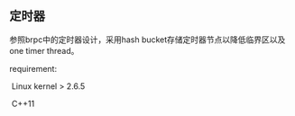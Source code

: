 ## 定时器



参照brpc中的定时器设计，采用hash bucket存储定时器节点以降低临界区以及one timer thread。

requirement:

​	Linux kernel > 2.6.5

​	C++11